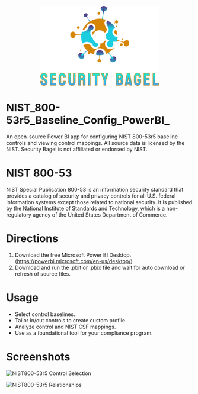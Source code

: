 <p align="center">
  <img src="https://github.com/SecurityBagel/SecurityBagel/blob/main/SecurityBagel.png"/>
</p>

# NIST_800-53r5_Baseline_Config_PowerBI_
An open-source Power BI app for configuring NIST 800-53r5 baseline controls and viewing control mappings. All source data is licensed by the NIST.
Security Bagel is not affiliated or endorsed by NIST.

# NIST 800-53 
NIST Special Publication 800-53 is an information security standard that provides a catalog of security and privacy controls for all U.S. federal information systems except those related to national security. 
It is published by the National Institute of Standards and Technology, which is a non-regulatory agency of the United States Department of Commerce.

# Directions
1. Download the free Microsoft Power BI Desktop. (https://powerbi.microsoft.com/en-us/desktop/)  
2. Download and run the .pbit or .pbix file and wait for auto download or refresh of source files.

# Usage
- Select control baselines.
- Tailor in/out controls to create custom profile.
- Analyze control and NIST CSF mappings.
- Use as a foundational tool for your compliance program.
  
# Screenshots

![NIST800-53r5 Control Selection](https://github.com/SecurityBagel/NIST_800-53r5_Baseline_Config_PowerBI_/assets/138625733/cc03c434-a234-466b-a27a-cb95583f6487)

![NIST800-53r5 Relationships](https://github.com/SecurityBagel/NIST_800-53r5_Baseline_Config_PowerBI_/assets/138625733/84a97132-f4ef-4093-9c13-49f9a4763012)
